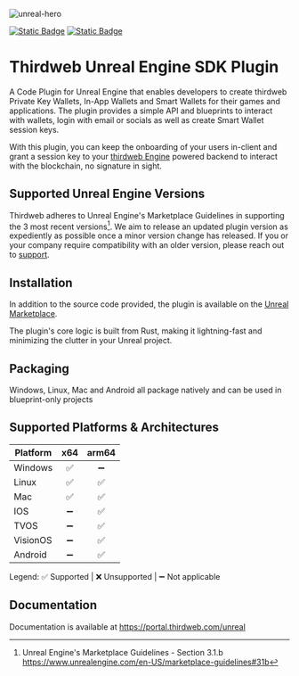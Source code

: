 ![unreal-hero](https://github.com/user-attachments/assets/a3d3a83f-fbbe-4ad1-9c68-b115f8992087)

[![Static Badge](https://img.shields.io/badge/Unreal%20SDK-Documentation-red?style=for-the-badge)][documentation-url]
[![Static Badge](https://img.shields.io/badge/Unreal%20SDK-Marketplace-purple?style=for-the-badge)][marketplace-url]

# Thirdweb Unreal Engine SDK Plugin

A Code Plugin for Unreal Engine that enables developers to create thirdweb Private Key Wallets, In-App Wallets and
Smart Wallets for their games and applications. The plugin provides a simple API and blueprints to interact with
wallets, login with email or socials as well as create Smart Wallet session keys.

With this plugin, you can keep the onboarding of your users in-client and grant a session key to your
[thirdweb Engine](https://portal.thirdweb.com/engine) powered backend to interact with the blockchain,
no signature in sight.

## Supported Unreal Engine Versions

Thirdweb adheres to Unreal Engine's Marketplace Guidelines in supporting the 3 most recent versions[^1].
We aim to release an updated plugin version as expediently as possible once a minor version change has released.
If you or your company require compatibility with an older version, please reach out to [support][support-url].

## Installation

In addition to the source code provided, the plugin is available on the [Unreal Marketplace][marketplace-url].

The plugin's core logic is built from Rust, making it lightning-fast and minimizing the clutter in your Unreal project.

## Packaging

Windows, Linux, Mac and Android all package natively and can be used in blueprint-only projects

## Supported Platforms & Architectures

| Platform | x64 | arm64 |
|----------|:---:|:-----:|
| Windows  |  ✅  |   ➖   |
| Linux    |  ✅  |   ✅   |
| Mac      |  ✅  |   ✅   |
| IOS      |  ➖  |   ✅   |
| TVOS     |  ➖  |   ✅   |
| VisionOS |  ➖  |   ✅   |
| Android  |  ➖  |   ✅   |

Legend: ✅ Supported | ❌ Unsupported | ➖ Not applicable

## Documentation

Documentation is available at https://portal.thirdweb.com/unreal

[^1]: Unreal Engine's Marketplace Guidelines - Section 3.1.b https://www.unrealengine.com/en-US/marketplace-guidelines#31b

[support-url]: https://thirdweb.com/support
[documentation-url]: https://portal.thirdweb.com/unreal
[marketplace-url]: https://www.unrealengine.com/marketplace/en-US/product/f21200c2610146f3888172994448e50d
[web-browser-doc]: https://dev.epicgames.com/documentation/en-us/unreal-engine/API/Runtime/WebBrowser
[cef-forum]: https://www.magpcss.org/ceforum/index.php
[cef3-build-cs]: https://github.com/EpicGames/UnrealEngine/blob/release/Engine/Source/ThirdParty/CEF3/CEF3.build.cs#L102
